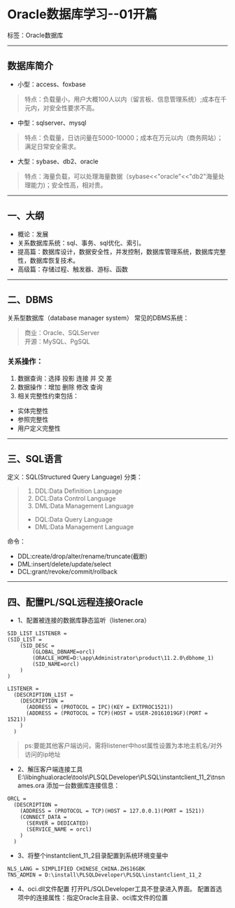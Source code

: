 # Oracle数据库学习--01开篇

标签：Oracle数据库

---
## 数据库简介

 - 小型：access、foxbase

> 特点：负载量小，用户大概100人以内（留言板、信息管理系统）;成本在千元内，对安全性要求不高。

 - 中型：sqlserver、mysql

> 特点：负载量，日访问量在5000-10000；成本在万元以内（商务网站）；满足日常安全需求。

 - 大型：sybase、db2、oracle

> 特点：海量负载，可以处理海量数据（sybase<<"oracle"<<"db2"海量处理能力)；安全性高，相对贵。

---
## 一、大纲

 - 概论：发展
 - 关系数据库系统：sql、事务、sql优化、索引。
 - 提高篇：数据库设计，数据安全性，并发控制，数据库管理系统，数据库完整性，数据库恢复技术。
 - 高级篇：存储过程、触发器、游标、函数

---
## 二、DBMS
关系型数据库（database manager system）
常见的DBMS系统：
> 商业：Oracle、SQLServer<br> 开源：MySQL、PgSQL

### 关系操作：

 1. 数据查询：选择 投影 连接 并 交 差
 2. 数据操作：增加 删除 修改 查询
 3. 相关完整性约束包括：
 - 实体完整性
 - 参照完整性
 - 用户定义完整性

---
## 三、SQL语言
定义：SQL(Structured Query Language)
分类：
>  1. DDL:Data Definition Language
>  2. DCL:Data Control Language
>  3. DML:Data Management Language
>  - DQL:Data Query Language 
>  - DML:Data Management Language

命令：

 - DDL:create/drop/alter/rename/truncate(截断)
 - DML:insert/delete/update/select 
 - DCL:grant/revoke/commit/rollback

---
## 四、配置PL/SQL远程连接Oracle

- 1、配置被连接的数据库静态监听（listener.ora）
``` ora	
SID_LIST_LISTENER = 
(SID_LIST = 
    (SID_DESC = 	 
        (GLOBAL_DBNAME=orcl) 	 
        (ORACLE_HOME=D:\app\Administrator\product\11.2.0\dbhome_1) 
        (SID_NAME=orcl) 	
    )   
)
```
```
LISTENER =
  (DESCRIPTION_LIST =
    (DESCRIPTION =
      (ADDRESS = (PROTOCOL = IPC)(KEY = EXTPROC1521))
      (ADDRESS = (PROTOCOL = TCP)(HOST = USER-20161019GF)(PORT = 1521))
    )
  )
```

> ps:要能其他客户端访问，需将listener中host属性设置为本地主机名/对外访问的ip地址

- 2、解压客户端连接工具
E:\libinghua\oracle\tools\PLSQLDeveloper\PLSQL\instantclient_11_2\tnsnames.ora
添加一台数据库连接信息：
```
ORCL =
  (DESCRIPTION =
    (ADDRESS = (PROTOCOL = TCP)(HOST = 127.0.0.1)(PORT = 1521))
    (CONNECT_DATA =
      (SERVER = DEDICATED)
      (SERVICE_NAME = orcl)
    )
  )
```

- 3、将整个instantclient_11_2目录配置到系统环境变量中
```
NLS_LANG = SIMPLIFIED CHINESE_CHINA.ZHS16GBK 
TNS_ADMIN = D:\install\PLSQLDeveloper\PLSQL\instantclient_11_2 
```
- 4、oci.dll文件配置
打开PL/SQLDeveloper工具不登录进入界面。
配置首选项中的连接属性：指定Oracle主目录、oci库文件的位置
